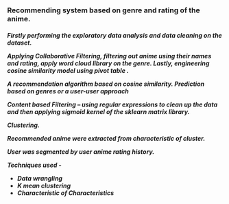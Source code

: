 <h3>Recommending system based on genre and rating of the anime.</h3>

<h5>Firstly performing the exploratory data analysis and data cleaning on the dataset.

Applying  Collaborative Filtering, filtering out anime using their names and rating, apply word cloud library on the genre. Lastly, engineering cosine similarity model using pivot table .

A recommendation algorithm based on cosine similarity. Prediction based on genres or a user-user approach

Content based Filtering – using regular expressions to clean up the data and then applying sigmoid kernel of the sklearn matrix library.

Clustering.

Recommended anime were extracted from characteristic of cluster.

User was segmented by user anime rating history. 

Techniques used -
 - Data wrangling
 - K mean clustering
 - Characteristic of Characteristics </h5>
